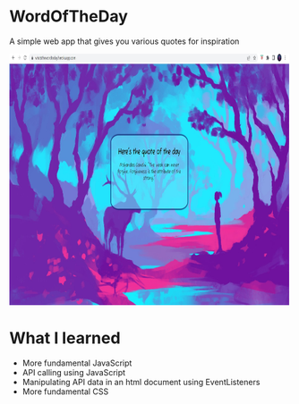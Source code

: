 # WordOfTheDay
A simple web app that gives you various quotes for inspiration
<div>
<img src="screenshot.jpg" width="500" height="450" title="Screenshot">
</div>

# What I learned

- More fundamental JavaScript
- API calling using JavaScript
- Manipulating API data in an html document using EventListeners
- More fundamental CSS 
